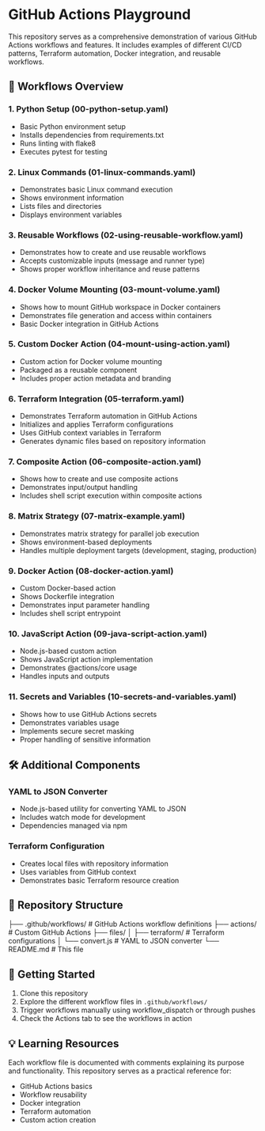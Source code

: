 # GitHub Actions Playground

This repository serves as a comprehensive demonstration of various GitHub Actions workflows and features. It includes examples of different CI/CD patterns, Terraform automation, Docker integration, and reusable workflows.

## 🚀 Workflows Overview

### 1. Python Setup (00-python-setup.yaml)
- Basic Python environment setup
- Installs dependencies from requirements.txt
- Runs linting with flake8
- Executes pytest for testing

### 2. Linux Commands (01-linux-commands.yaml)
- Demonstrates basic Linux command execution
- Shows environment information
- Lists files and directories
- Displays environment variables

### 3. Reusable Workflows (02-using-reusable-workflow.yaml)
- Demonstrates how to create and use reusable workflows
- Accepts customizable inputs (message and runner type)
- Shows proper workflow inheritance and reuse patterns

### 4. Docker Volume Mounting (03-mount-volume.yaml)
- Shows how to mount GitHub workspace in Docker containers
- Demonstrates file generation and access within containers
- Basic Docker integration in GitHub Actions

### 5. Custom Docker Action (04-mount-using-action.yaml)
- Custom action for Docker volume mounting
- Packaged as a reusable component
- Includes proper action metadata and branding

### 6. Terraform Integration (05-terraform.yaml)
- Demonstrates Terraform automation in GitHub Actions
- Initializes and applies Terraform configurations
- Uses GitHub context variables in Terraform
- Generates dynamic files based on repository information

### 7. Composite Action (06-composite-action.yaml)
- Shows how to create and use composite actions
- Demonstrates input/output handling
- Includes shell script execution within composite actions

### 8. Matrix Strategy (07-matrix-example.yaml)
- Demonstrates matrix strategy for parallel job execution
- Shows environment-based deployments
- Handles multiple deployment targets (development, staging, production)

### 9. Docker Action (08-docker-action.yaml)
- Custom Docker-based action
- Shows Dockerfile integration
- Demonstrates input parameter handling
- Includes shell script entrypoint

### 10. JavaScript Action (09-java-script-action.yaml)
- Node.js-based custom action
- Shows JavaScript action implementation
- Demonstrates @actions/core usage
- Handles inputs and outputs

### 11. Secrets and Variables (10-secrets-and-variables.yaml)
- Shows how to use GitHub Actions secrets
- Demonstrates variables usage
- Implements secure secret masking
- Proper handling of sensitive information

## 🛠️ Additional Components

### YAML to JSON Converter
- Node.js-based utility for converting YAML to JSON
- Includes watch mode for development
- Dependencies managed via npm

### Terraform Configuration
- Creates local files with repository information
- Uses variables from GitHub context
- Demonstrates basic Terraform resource creation

## 📝 Repository Structure

├── .github/workflows/ # GitHub Actions workflow definitions
├── actions/ # Custom GitHub Actions
├── files/
│ ├── terraform/ # Terraform configurations
│ └── convert.js # YAML to JSON converter
└── README.md # This file

## 🚦 Getting Started

1. Clone this repository
2. Explore the different workflow files in `.github/workflows/`
3. Trigger workflows manually using workflow_dispatch or through pushes
4. Check the Actions tab to see the workflows in action

## 💡 Learning Resources

Each workflow file is documented with comments explaining its purpose and functionality. This repository serves as a practical reference for:
- GitHub Actions basics
- Workflow reusability
- Docker integration
- Terraform automation
- Custom action creation

